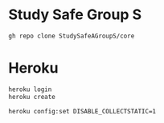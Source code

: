 # Study Safe Group S
```sh
gh repo clone StudySafeAGroupS/core
```

# Heroku
```sh
heroku login
heroku create

heroku config:set DISABLE_COLLECTSTATIC=1
```